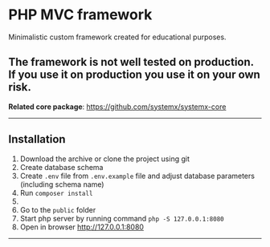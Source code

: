 # PHP MVC framework
Minimalistic custom framework created for educational purposes.



## The framework is not well tested on production. If you use it on production you use it on your own risk.
**Related core package**: https://github.com/systemx/systemx-core

----
## Installation

1. Download the archive or clone the project using git
2. Create database schema
3. Create `.env` file from `.env.example` file and adjust database parameters (including schema name)
4. Run `composer install`
5. 
6. Go to the `public` folder 
7. Start php server by running command `php -S 127.0.0.1:8080` 
8. Open in browser http://127.0.0.1:8080

------

